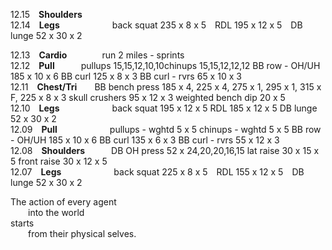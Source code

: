 
12.15 **Shoulders**  
12.14 **Legs**      back squat 235 x 8 x 5 RDL 195 x 12 x 5 DB lunge 52 x 30 x 2   

12.13 **Cardio**    run 2 miles - sprints  
12.12 **Pull**   pullups 15,15,12,10,10chinups			15,15,12,12,12		BB row - OH/UH		185 x 10 x 6		BB curl		125 x 8 x 3	BB curl - rvrs		65 x 10 x 3  
12.11 **Chest/Tri**  BB bench press		185 x 4, 225 x 4, 275 x 1, 295 x 1, 315 x F, 225 x 8 x 3	skull crushers		95 x 12 x 3		weighted bench dip	20 x 5  
12.10 **Legs**      back squat		195 x 12 x 5							RDL			185 x 12 x 5		DB lunge		52 x 30 x 2  
12.09 **Pull**      pullups - wghtd		5 x 5								chinups - wghtd		5 x 5			BB row - OH/UH		185 x 10 x 6		BB curl		135 x 6 x 3	BB curl - rvrs		55 x 12 x 3  
12.08 **Shoulders**   DB OH press		52 x 24,20,20,16,15						lat raise		30 x 15 x 5		front raise		30 x 12 x 5  
12.07 **Legs**      back squat 225 x 8 x 5 RDL 155 x 12 x 5 DB lunge 52 x 30 x 2   


The action of every agent <br />
  into the world <br />
starts <br />
  from their physical selves. <br />

